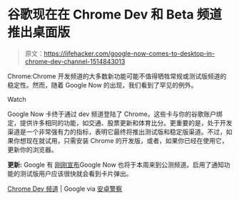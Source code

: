 # 谷歌现在在 Chrome Dev 和 Beta 频道推出桌面版

> 原文：<https://lifehacker.com/google-now-comes-to-desktop-in-chrome-dev-channel-1514843013>

Chrome:Chrome 开发频道的大多数新功能可能不值得牺牲常规或测试版频道的稳定性。然而，随着 Google Now 的出现，我们看到了罕见的例外。

Watch

Google Now 卡终于通过 dev 频道登陆了 Chrome。这些卡与你的谷歌账户绑定，提供许多相同的功能，如交通、股票更新和体育比分。更重要的是，处于开发渠道是一个非常强有力的指标，表明它最终将推出测试版和稳定版渠道。不过，如果你想现在就试用，只需安装 Chrome 的开发版，或者，如果你已经在使用它，更新你的浏览器。

**更新:** Google 有 [刚刚宣布](http://chrome.blogspot.com/2014/02/get-notifications-from-google-now-in.html)Google Now 也将于本周来到公测频道。启用了通知功能的测试版用户应该很快就会看到卡片弹出。

[Chrome Dev 频道](https://www.google.com/intl/en/chrome/browser/index.html?extra=devchannel) | Google via [安卓警察](http://www.androidpolice.com/2014/02/03/psa-google-now-is-live-in-the-chrome-desktop-dev-channel/)